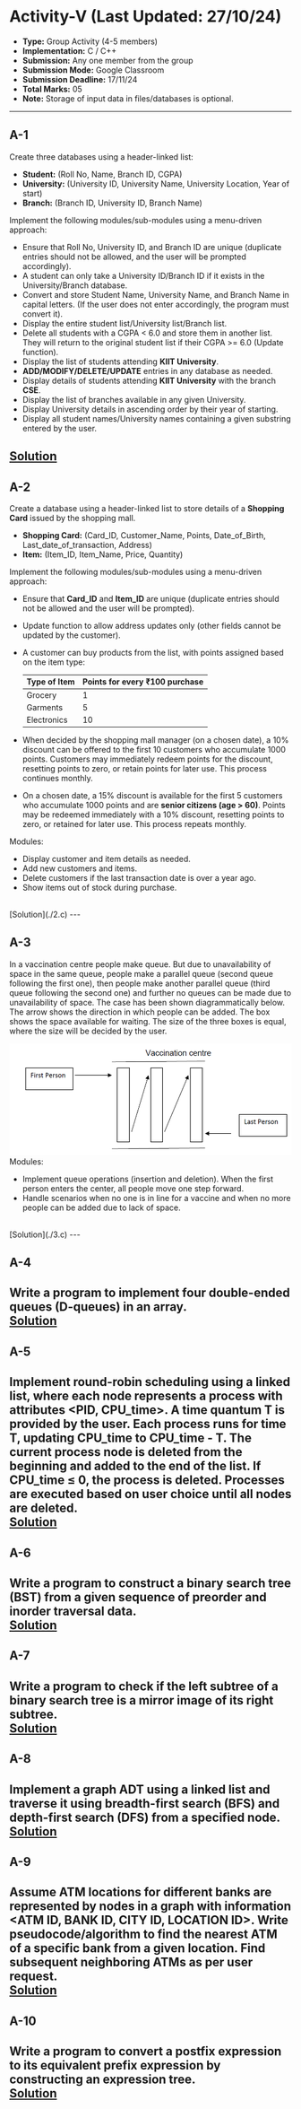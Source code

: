 # Activity-V (Last Updated: 27/10/24)

- **Type:** Group Activity (4-5 members)
- **Implementation:** C / C++
- **Submission:** Any one member from the group
- **Submission Mode:** Google Classroom
- **Submission Deadline:** 17/11/24
- **Total Marks:** 05
- **Note:** Storage of input data in files/databases is optional.

---

## A-1

Create three databases using a header-linked list:

- **Student:** (Roll No, Name, Branch ID, CGPA)
- **University:** (University ID, University Name, University Location, Year of start)
- **Branch:** (Branch ID, University ID, Branch Name)

Implement the following modules/sub-modules using a menu-driven approach:

- Ensure that Roll No, University ID, and Branch ID are unique (duplicate entries should not be allowed, and the user will be prompted accordingly).
- A student can only take a University ID/Branch ID if it exists in the University/Branch database.
- Convert and store Student Name, University Name, and Branch Name in capital letters. (If the user does not enter accordingly, the program must convert it).
- Display the entire student list/University list/Branch list.
- Delete all students with a CGPA < 6.0 and store them in another list. They will return to the original student list if their CGPA >= 6.0 (Update function).
- Display the list of students attending **KIIT University**.
- **ADD/MODIFY/DELETE/UPDATE** entries in any database as needed.
- Display details of students attending **KIIT University** with the branch **CSE**.
- Display the list of branches available in any given University.
- Display University details in ascending order by their year of starting.
- Display all student names/University names containing a given substring entered by the user.

[Solution](./1.c)  
---

## A-2

Create a database using a header-linked list to store details of a **Shopping Card** issued by the shopping mall.

- **Shopping Card:** (Card_ID, Customer_Name, Points, Date_of_Birth, Last_date_of_transaction, Address)
- **Item:** (Item_ID, Item_Name, Price, Quantity)

Implement the following modules/sub-modules using a menu-driven approach:

- Ensure that **Card_ID** and **Item_ID** are unique (duplicate entries should not be allowed and the user will be prompted).
- Update function to allow address updates only (other fields cannot be updated by the customer).
- A customer can buy products from the list, with points assigned based on the item type:
  
  | Type of Item | Points for every ₹100 purchase |
  |--------------|--------------------------------|
  | Grocery      | 1                              |
  | Garments     | 5                              |
  | Electronics  | 10                             |

- When decided by the shopping mall manager (on a chosen date), a 10% discount can be offered to the first 10 customers who accumulate 1000 points. Customers may immediately redeem points for the discount, resetting points to zero, or retain points for later use. This process continues monthly.
- On a chosen date, a 15% discount is available for the first 5 customers who accumulate 1000 points and are **senior citizens (age > 60)**. Points may be redeemed immediately with a 10% discount, resetting points to zero, or retained for later use. This process repeats monthly.

Modules:

- Display customer and item details as needed.
- Add new customers and items.
- Delete customers if the last transaction date is over a year ago.
- Show items out of stock during purchase.
<br>
[Solution](./2.c)
---

## A-3

In a vaccination centre people make queue. But due to unavailability of space in the
same queue, people make a parallel queue (second queue following the first one), then
people make another parallel queue (third queue following the second one) and further
no queues can be made due to unavailability of space. The case has been shown
diagrammatically below. The arrow shows the direction in which people can be added.
The box shows the space available for waiting. The size of the three boxes is equal,
where the size will be decided by the user.

<img src ="./img/img-3.png">
Modules:

- Implement queue operations (insertion and deletion). When the first person enters the center, all people move one step forward.
- Handle scenarios when no one is in line for a vaccine and when no more people can be added due to lack of space.
<br>
[Solution](./3.c)
---

## A-4

Write a program to implement **four double-ended queues (D-queues)** in an array.
<br>
[Solution](./4.c)
---

## A-5

Implement round-robin scheduling using a linked list, where each node represents a process with attributes **<PID, CPU_time>**. A time quantum **T** is provided by the user. Each process runs for time **T**, updating **CPU_time** to **CPU_time - T**. The current process node is deleted from the beginning and added to the end of the list. If **CPU_time** ≤ 0, the process is deleted. Processes are executed based on user choice until all nodes are deleted.
<br>
[Solution](./5.c)
---

## A-6

Write a program to construct a binary search tree (BST) from a given sequence of **preorder** and **inorder** traversal data.
<br>
[Solution](./6.c)
---

## A-7

Write a program to check if the left subtree of a binary search tree is a mirror image of its right subtree.
<br>
[Solution](./7.c)
---

## A-8

Implement a graph ADT using a linked list and traverse it using **breadth-first search (BFS)** and **depth-first search (DFS)** from a specified node.
<br>
[Solution](./8.c)
---

## A-9

Assume ATM locations for different banks are represented by nodes in a graph with information **<ATM ID, BANK ID, CITY ID, LOCATION ID>**. Write pseudocode/algorithm to find the nearest ATM of a specific bank from a given location. Find subsequent neighboring ATMs as per user request.
<br>
[Solution](./9.txt)
---

## A-10

Write a program to convert a postfix expression to its equivalent prefix expression by constructing an expression tree.
<br>
[Solution](10.c)
---